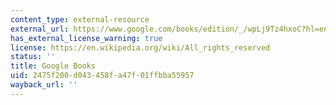 ```yaml
---
content_type: external-resource
external_url: https://www.google.com/books/edition/_/wpLj9Tz4hxoC?hl=en&gbpv=1
has_external_license_warning: true
license: https://en.wikipedia.org/wiki/All_rights_reserved
status: ''
title: Google Books
uid: 2475f200-d043-458f-a47f-01ffbba55957
wayback_url: ''
---
```

